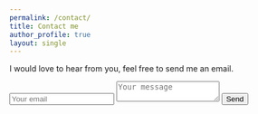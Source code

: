 ```yaml
---
permalink: /contact/
title: Contact me
author_profile: true
layout: single
---
```

<!-- <script src='https://www.google.com/recaptcha/api.js'></script> -->

I would love to hear from you, feel free to send me an email.
<div class=".notice--primary">
<form method="POST" action="https://formspree.io/joaomata@gmail.com">
  <input name="email" placeholder="Your email" type="email">
  <textarea name="message" placeholder="Your message"></textarea>
  <!-- RECAPTACHA -->
  <!-- <div class="g-recaptcha" data-sitekey="6Lc76DoUAAAAAAHjWnW4BlLZuTIKvDbG3i6sySyX"></div> -->
  <button class="btn btn--inverse" type="submit">Send</button>
</form> 
</div>